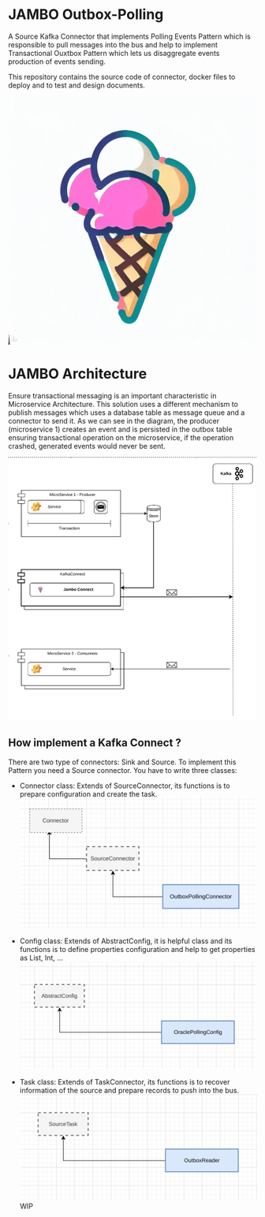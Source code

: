 # JAMBO Outbox-Polling

A Source Kafka Connector that implements Polling Events Pattern which is responsible to pull messages into the bus and
help to implement Transactional Ouxtbox Pattern which lets us disaggregate events production of events sending.

This repository contains the source code of connector, docker files to deploy and to test and design
documents.

![jambo.jpeg](doc%2Fjambo.jpeg)

# JAMBO Architecture

Ensure transactional messaging is an important characteristic in Microservice Architecture. This solution uses a
different mechanism to publish messages which uses a database table as message queue and a connector to send it. As we
can see in the diagram, the producer (microservice 1) creates an event and is persisted in the outbox table ensuring
transactional operation on the microservice, if the operation crashed, generated events would never be sent.

![Architecture.png](doc%2FArchitecture.png)

## How implement a Kafka Connect ?

There are two type of connectors: Sink and Source. To implement this Pattern you need a Source connector. You have to
write three classes:

- Connector class: Extends of SourceConnector, its functions is to prepare configuration and create the task.
  ![SourceConnector.png](doc%2FSourceConnector.png)

- Config class: Extends of AbstractConfig, it is helpful class and its functions is to define properties configuration
  and help to get properties as List, Int, ...
  ![ConfigDef.png](doc%2FConfigDef.png)

- Task class: Extends of TaskConnector, its functions is to recover information of the source and prepare records to
  push into the bus.
  ![SourceTask.png](doc%2FSourceTask.png)
  WIP
